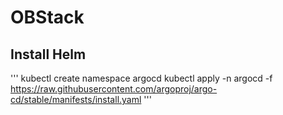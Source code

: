# OBStack

## Install Helm
'''
kubectl create namespace argocd
kubectl apply -n argocd -f https://raw.githubusercontent.com/argoproj/argo-cd/stable/manifests/install.yaml
'''
